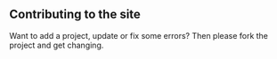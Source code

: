 ## Contributing to the site

Want to add a project, update or fix some errors? Then please fork the project and get changing.